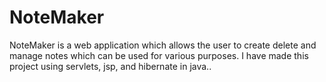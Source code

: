 # NoteMaker
NoteMaker is a web application which allows the user to create delete and manage notes which can be used for various purposes. I have made this project using servlets, jsp, and hibernate in java..
